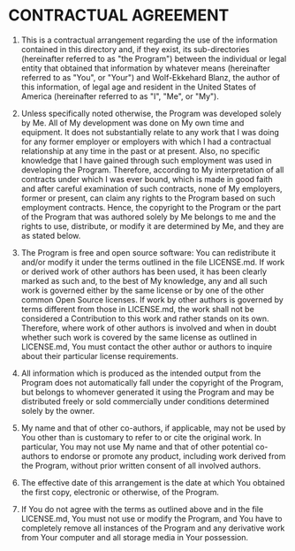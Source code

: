 CONTRACTUAL AGREEMENT
=====================

1. This is a contractual arrangement regarding the use of the information
   contained in this directory and, if they exist, its sub-directories
   (hereinafter referred to as "the Program") between the individual or legal 
   entity that obtained that information by whatever means (hereinafter
   referred to as "You", or "Your") and Wolf-Ekkehard Blanz, the author of 
   this information, of legal age and resident in the United States of 
   America (hereinafter referred to as "I", "Me", or "My").

2. Unless specifically noted otherwise, the Program was developed solely by
   Me.  All of My development was done on My own time and equipment. It does
   not substantially relate to any work that I was doing for any former
   employer or employers with which I had a contractual relationship at
   any time in the past or at present.  Also, no specific knowledge that I have
   gained through such employment was used in developing the Program.
   Therefore, according to My interpretation of all contracts under which I
   was ever bound, which is made in good faith and after careful examination
   of such contracts, none of My employers, former or present, can claim any
   rights to the Program based on such employment contracts.  Hence, the
   copyright to the Program or the part of the Program that was authored solely 
   by Me belongs to me and the rights to use, distribute, or modify it are 
   determined by Me, and they are as stated below.

3. The Program is free and open source software: You can redistribute it and/or 
   modify it under the terms outlined in the file LICENSE.md.  If work or 
   derived work of other authors has been used, it has been clearly marked as
   such and, to the best of My knowledge, any and all such work is governed
   either by the same license or by one of the other common Open Source 
   licenses.  If work by other authors is governed by terms different from 
   those in LICENSE.md, the work shall not be considered a Contribution to 
   this work and rather stands on its own.  Therefore, where work of other 
   authors is involved and when in doubt whether such work is covered by the 
   same license as outlined in LICENSE.md, You must contact the other author or 
   authors to inquire about their particular license requirements.

4. All information which is produced as the intended output from the Program
   does not automatically fall under the copyright of the Program, but
   belongs to whomever generated it using the Program and may be distributed
   freely or sold commercially under conditions determined solely by the owner.

5. My name and that of other co-authors, if applicable, may not be used by You
   other than is customary to refer to or cite the original work.  In
   particular, You may not use My name and that of other potential 
   co-authors to endorse or promote any product, including work derived
   from the Program, without prior written consent of all involved authors.

6. The effective date of this arrangement is the date at which You obtained the
   first copy, electronic or otherwise, of the Program.

7. If You do not agree with the terms as outlined above and in the file
   LICENSE.md, You must not use or modify the Program, and You have to
   completely remove all instances of the Program and any derivative work
   from Your computer and all storage media in Your possession.
